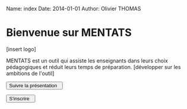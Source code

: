 Name: index
Date: 2014-01-01
Author: Olivier THOMAS


<div class="col-md-10 col-md-offset-1">
 <div class="panel panel-info">
  <div class="panel-heading"><h1>
Bienvenue sur MENTATS
  </h1></div>
  <div class="panel-body">

[insert logo]

MENTATS est un outil qui assiste les enseignants dans leurs choix pédagogiques et réduit leurs temps de préparation.
[développer sur les ambitions de l'outil]


[<button class="btn btn-primary pull-left" type="button"> Suivre la présentation &nbsp;<i class="icon-arrow-right"></i></button>](/tuto/module)


[<button class="btn btn-primary pull-right" type="button">S'inscrire &nbsp;<i class="icon-arrow-right"></i></button>](/account/register)

  </div>
 </div>
</div>
